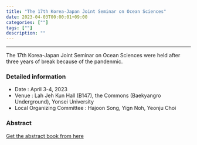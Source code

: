 ```yaml
---
title: "The 17th Korea-Japan Joint Seminar on Ocean Sciences"
date: 2023-04-03T00:00:01+09:00
categories: [""]
tags: [""]
description: ""
---
```


---
The 17th Korea-Japan Joint Seminar on Ocean Sciences were held after three years of break because of the pandenmic.

### Detailed information
- Date : April 3-4, 2023   
- Venue : Lah Jeh Kun Hall (B147), the Commons (Baekyangro Underground), Yonsei University
- Local Organizing Committee : Hajoon Song, Yign Noh, Yeonju Choi

### Abstract
[Get the abstract book from here](/files/KJ_2023_abstract_book.pdf)


<div class="col-sm-4 portfolio-item shuffle-item">
  <img src="/images/KJgroup1.jpeg" alt="">
</div!>

<div class="col-sm-4 portfolio-item shuffle-item">
  <img src="/images/KJgroup2.jpeg" alt="">
</div!>
